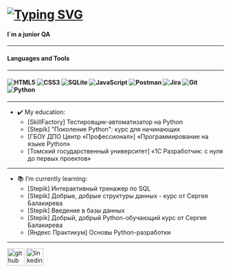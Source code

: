 # [![Typing SVG](https://readme-typing-svg.herokuapp.com?font=Dancing+Script&size=40&pause=1000&color=FFFF00&center=true&vCenter=true&width=800&height=60&lines=Aleksandr+Mosin)](https://git.io/typing-svg)
#### I`m a junior QA
_______

#### Languages and Tools 
_______

#### ![HTML5](https://img.shields.io/badge/html5-%23E34F26.svg?style=for-the-badge&logo=html5&logoColor=white) ![CSS3](https://img.shields.io/badge/css3-%231572B6.svg?style=for-the-badge&logo=css3&logoColor=white) ![SQLite](https://img.shields.io/badge/sqlite-%2307405e.svg?style=for-the-badge&logo=sqlite&logoColor=white) ![JavaScript](https://img.shields.io/badge/javascript-%23323330.svg?style=for-the-badge&logo=javascript&logoColor=%23F7DF1E) ![Postman](https://img.shields.io/badge/Postman-FF6C37?style=for-the-badge&logo=postman&logoColor=white) ![Jira](https://img.shields.io/badge/jira-%230A0FFF.svg?style=for-the-badge&logo=jira&logoColor=white) ![Git](https://img.shields.io/badge/git-%23F05033.svg?style=for-the-badge&logo=git&logoColor=white) ![Python](https://img.shields.io/badge/python-3670A0?style=for-the-badge&logo=python&logoColor=ffdd54)
_______

- :heavy_check_mark: My education:
  * [SkillFactory] Тестировщик-автоматизатор на Python
  * [Stepik] "Поколение Python": курс для начинающих
  * [ГБОУ ДПО Центр «Профессионал»] «Программирование на языке Python»
  * [Томский государственный университет] «1С Разработчик: с нуля до первых проектов»



_______

- :books: I’m currently learning:
  * [Stepik] Интерактивный тренажер по SQL
  * [Stepik] Добрые, добрые структуры данных - курс от Сергея Балакирева
  * [Stepik] Введение в базы данных
  * [Stepik] Добрый, добрый Python-обучающий курс от Сергея Балакирева
  * [Яндекс Практикум] Основы Python-разработки

_______

[<img src='https://cdn.jsdelivr.net/npm/simple-icons@3.0.1/icons/github.svg' alt='github' height='40'>](https://github.com/AleksandrMosin) 
[<img src='https://cdn.jsdelivr.net/npm/simple-icons@3.0.1/icons/linkedin.svg' alt='linkedin' height='40'>](https://www.linkedin.com/in/aleksandrmosin/) 
